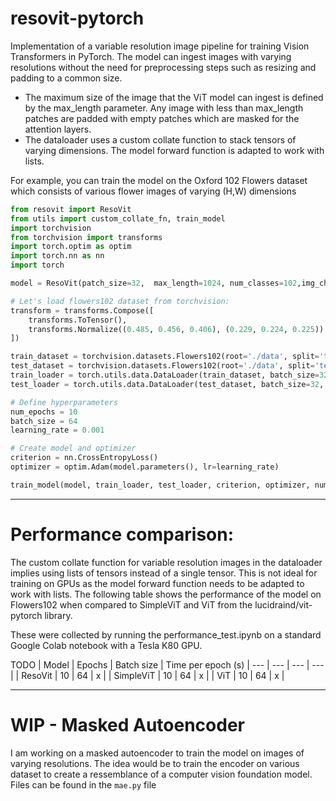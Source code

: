 # resovit-pytorch
Implementation of a variable resolution image pipeline for training Vision  Transformers in PyTorch. The model can ingest images with varying resolutions without the need for preprocessing steps such as resizing and padding to a common size.

* The maximum size of the image that the ViT model can ingest is defined by the max_length parameter. Any image with less than max_length patches are padded with empty patches which are masked for the attention layers.
* The dataloader uses a custom collate function to stack tensors of varying dimensions. The model forward function is adapted to work with lists.

For example, you can train the model on the Oxford 102 Flowers dataset which consists of various flower images of varying (H,W) dimensions

```python
from resovit import ResoVit
from utils import custom_collate_fn, train_model
import torchvision
from torchvision import transforms
import torch.optim as optim
import torch.nn as nn
import torch

model = ResoVit(patch_size=32,  max_length=1024, num_classes=102,img_channels=3)

# Let's load flowers102 dataset from torchvision:
transform = transforms.Compose([
    transforms.ToTensor(),
    transforms.Normalize((0.485, 0.456, 0.406), (0.229, 0.224, 0.225))
])

train_dataset = torchvision.datasets.Flowers102(root='./data', split='train', transform=transform, download=True)
test_dataset = torchvision.datasets.Flowers102(root='./data', split='test', transform=transform, download=True)
train_loader = torch.utils.data.DataLoader(train_dataset, batch_size=32, shuffle=True, collate_fn=custom_collate_fn)
test_loader = torch.utils.data.DataLoader(test_dataset, batch_size=32, shuffle=False, collate_fn=custom_collate_fn)

# Define hyperparameters
num_epochs = 10
batch_size = 64
learning_rate = 0.001

# Create model and optimizer
criterion = nn.CrossEntropyLoss()
optimizer = optim.Adam(model.parameters(), lr=learning_rate)

train_model(model, train_loader, test_loader, criterion, optimizer, num_epochs)
```
---
# Performance comparison:
The custom collate function for variable resolution images in the dataloader implies using lists of tensors instead of a single tensor. This is not ideal for training on GPUs as the model forward function needs to be adapted to work with lists. The following table shows the performance of the model on Flowers102 when compared to SimpleViT and ViT from the lucidraind/vit-pytorch library.

These were collected by running the performance_test.ipynb on a standard Google Colab notebook with a Tesla K80 GPU.

TODO
| Model | Epochs | Batch size | Time per epoch (s) 
| --- | --- | --- | --- |
| ResoVit | 10 | 64 |  x |
| SimpleViT | 10 | 64 |  x |
| ViT | 10 | 64 |  x |




---
# WIP - Masked Autoencoder
I am working on a masked autoencoder to train the model on images of varying resolutions. The idea would be to train the encoder on various dataset to create a ressemblance of a computer vision foundation model. Files can be found in the `mae.py` file
